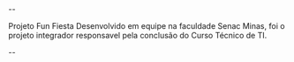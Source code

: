 --

Projeto Fun Fiesta
  Desenvolvido em equipe na faculdade Senac Minas, foi o projeto integrador responsavel pela conclusão do Curso Técnico de TI.

--
